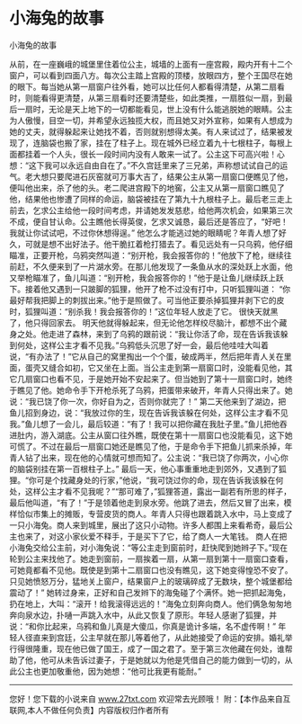 # 小海兔的故事

小海兔的故事 

从前，在一座巍峨的城堡里住着位公主，城墙的上面有一座宫殿，殿内开有十二个窗户，可以看到四面八方。每次公主踏上宫殿的顶楼，放眼四方，整个王国尽在她的眼下。每当她从第一扇窗户往外看，她可以比任何人都看得清楚，从第二扇看时，则能看得更清楚，从第三扇看时还要清楚些，如此类推，一扇胜似一扇，到最后一扇时，无论是天上地下的一切都能看见，世上没有什么能逃脱她的眼睛。公主为人傲慢，目空一切，并希望永远独揽大权，而且她又对外宣称，如果有人想成为她的丈夫，就得躲起来让她找不着，否则就别想得太美。有人来试过了，结果被发现了，连脑袋也搬了家，挂在了柱子上。现在城外已经立着九十七根柱子，每根上面都挂着一个人头，很长一段时间内没有人敢来一试了。公主这下可高兴啦！心想：“这下我可以永远自由自在了。”不久宫廷里来了三兄弟，声称想试试自己的运气。老大想只要爬进石灰窑就可万事大吉了，结果公主从第一扇窗口便瞧见了他，便叫他出来，杀了他的头。老二爬进宫殿下的地窖，公主又从第一扇窗口瞧见了他，结果他也惨遭了同样的命运，脑袋被挂在了第九十九根柱子上。最后老三走上前去，乞求公主给他一段时间考虑，并请她发发慈悲，给他两次机会，如果第三次不成，便自甘认命。公主瞧他长得英俊，乞求又诚恳，最后还是答应了，“好吧！我就让你试试吧，不过你休想得逞。” 
他怎么才能逃过她的眼睛呢？年青人想了好久，可就是想不出好法子。他干脆扛着枪打猎去了。看见远处有一只乌鸦，他仔细瞄准，正要开枪，乌鸦突然叫道：“别开枪，我会报答你的！”他放下了枪，继续往前赶，不久便来到了一片湖水旁。在那儿他发现了一条鱼从水的深处跃上水面，他又举枪瞄准了，鱼儿叫道：“别开枪，我会报答你的！”他于是让鱼儿继续跃上跃下。接着他又遇到一只跛脚的狐狸，他开了枪不过没有打中，只听狐狸叫道： 
“你最好帮我把脚上的刺拔出来。”他于是照做了。可当他正要杀掉狐狸并剥下它的皮时，狐狸叫道：“别杀我！我会报答你的！”这位年轻人放走了它。 
很快天就黑了，他只得回家去。 
明天他就得躲起来，但无论他怎样绞尽脑汁，都想不出个藏身之处。他走进了森林，来到了乌鸦的跟前说：“我让你活了命，现在告诉我该躲到何处，这样公主才看不见我。”乌鸦低头沉思了好一会，最后他哇哇大叫着说，“有办法了！”它从自己的窝里掏出一个个蛋，破成两半，然后把年青人关在里面，蛋壳又缝合如初，它又坐在上面。当公主走到第一扇窗口时，没能看见他，其它几扇窗口也看不见，于是她开始不安起来了。但当她到了第十一扇窗口时，她终于瞧见了他。她命令手下开枪杀死了乌鸦，把蛋带来破开，年青人只得出来了。她说：“我已饶了你一次，你好自为之，否则你就完了！” 
第二天他来到了湖边，把鱼儿招到身边，说：“我放过你的生，现在告诉我该躲在何处，这样公主才看不见我。”鱼儿想了一会儿，最后较道：“有了！我可以把你藏在我肚子里。”鱼儿把他吞进肚内，游入湖底。公主从窗口往外瞧，既使在第十一扇窗口也没能看见，这下她可慌了。不过在最后一扇窗口她还是瞧见了他，于是命令手下把鱼儿抓来杀掉，年青人钻了出来，现在他的心情就可想而知了。公主说：“我已饶了你两次，小心你的脑袋别挂在第一百根柱子上。” 
最后一天，他心事重重地走到郊外，又遇到了狐狸。“你可是个找藏身处的行家，”他说，“我可饶过你的命，现在告诉我该躲在何处，这样公主才看不见我呢？”“那可难了，”狐狸答道，露出一副若有所思的样子，最后他叫道，“有了！”于是领着他走到泉水旁。他跳了进去，然后又冒了出来，模样恰似市集上的摊贩，专营皮货的商人。年青人只得也跟着跳入水中，马上变成了一只小海兔。商人来到城里，展出了这只小动物。许多人都围上来看希奇，最后公主也来了，对这小家伙爱不释手，于是买下了它，给了商人一大笔钱。 
商人在把小海兔交给公主前，对小海兔说：“等公主走到窗前时，赶快爬到她辫子下。”现在轮到公主来找他了。她走到窗前，一扇挨着一扇，从第一扇到第十一扇窗口查看，可她竟都看不见他。既使是到第十二扇窗口也没有瞧见，这下她变得惶恐不安了。只见她愤怒万分，猛地关上窗户，结果窗户上的玻璃碎成了无数块，整个城堡都给震动了！” 
她转过身来，正好和自己发辫下的海兔碰了个满怀。她一把抓起海兔，扔在地上，大叫：“滚开！给我滚得远远的！”海兔立刻奔向商人。他们俩急匆匆地奔向泉水边，扑嗵一声跳入水中，从此又恢复了原形。年轻人感谢了狐狸，并说：“和你比起来，乌鸦和鱼儿真是大傻瓜，你真是诡计多端，名不虚传啊！” 
年轻人径直来到宫廷，公主早就在那儿等着他了，从此她接受了命运的安排。婚礼举行得很隆重，现在他已做了国王，成了一国之君了。至于第三次他藏在何处，谁帮助了他，他可从未告诉过妻子，于是她就以为他是凭借自己的能力做到一切的，从此公主也更加敬重他，因为她想：“他可比我更有能耐。” 

                  
--------------------
您好！您下载的小说来自 www.27txt.com 欢迎常去光顾哦！
附：【本作品来自互联网,本人不做任何负责】内容版权归作者所有